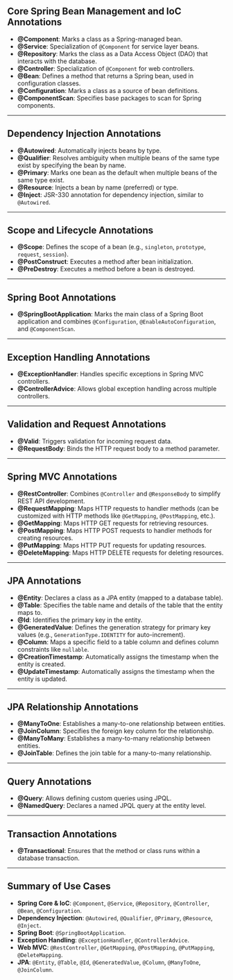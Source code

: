 ## **Core Spring Bean Management and IoC Annotations**
- **@Component**: Marks a class as a Spring-managed bean.
- **@Service**: Specialization of `@Component` for service layer beans.
- **@Repository**: Marks the class as a Data Access Object (DAO) that interacts with the database.
- **@Controller**: Specialization of `@Component` for web controllers.
- **@Bean**: Defines a method that returns a Spring bean, used in configuration classes.
- **@Configuration**: Marks a class as a source of bean definitions.
- **@ComponentScan**: Specifies base packages to scan for Spring components.

---

## **Dependency Injection Annotations**
- **@Autowired**: Automatically injects beans by type.
- **@Qualifier**: Resolves ambiguity when multiple beans of the same type exist by specifying the bean by name.
- **@Primary**: Marks one bean as the default when multiple beans of the same type exist.
- **@Resource**: Injects a bean by name (preferred) or type.
- **@Inject**: JSR-330 annotation for dependency injection, similar to `@Autowired`.

---

## **Scope and Lifecycle Annotations**
- **@Scope**: Defines the scope of a bean (e.g., `singleton`, `prototype`, `request`, `session`).
- **@PostConstruct**: Executes a method after bean initialization.
- **@PreDestroy**: Executes a method before a bean is destroyed.

---

## **Spring Boot Annotations**
- **@SpringBootApplication**: Marks the main class of a Spring Boot application and combines `@Configuration`, `@EnableAutoConfiguration`, and `@ComponentScan`.

---

## **Exception Handling Annotations**
- **@ExceptionHandler**: Handles specific exceptions in Spring MVC controllers.
- **@ControllerAdvice**: Allows global exception handling across multiple controllers.

---

## **Validation and Request Annotations**
- **@Valid**: Triggers validation for incoming request data.
- **@RequestBody**: Binds the HTTP request body to a method parameter.

---

## **Spring MVC Annotations**
- **@RestController**: Combines `@Controller` and `@ResponseBody` to simplify REST API development.
- **@RequestMapping**: Maps HTTP requests to handler methods (can be customized with HTTP methods like `@GetMapping`, `@PostMapping`, etc.).
- **@GetMapping**: Maps HTTP GET requests for retrieving resources.
- **@PostMapping**: Maps HTTP POST requests to handler methods for creating resources.
- **@PutMapping**: Maps HTTP PUT requests for updating resources.
- **@DeleteMapping**: Maps HTTP DELETE requests for deleting resources.

---

## **JPA Annotations**
- **@Entity**: Declares a class as a JPA entity (mapped to a database table).
- **@Table**: Specifies the table name and details of the table that the entity maps to.
- **@Id**: Identifies the primary key in the entity.
- **@GeneratedValue**: Defines the generation strategy for primary key values (e.g., `GenerationType.IDENTITY` for auto-increment).
- **@Column**: Maps a specific field to a table column and defines column constraints like `nullable`.
- **@CreationTimestamp**: Automatically assigns the timestamp when the entity is created.
- **@UpdateTimestamp**: Automatically assigns the timestamp when the entity is updated.

---

## **JPA Relationship Annotations**
- **@ManyToOne**: Establishes a many-to-one relationship between entities.
- **@JoinColumn**: Specifies the foreign key column for the relationship.
- **@ManyToMany**: Establishes a many-to-many relationship between entities.
- **@JoinTable**: Defines the join table for a many-to-many relationship.

---

## **Query Annotations**
- **@Query**: Allows defining custom queries using JPQL.
- **@NamedQuery**: Declares a named JPQL query at the entity level.

---

## **Transaction Annotations**
- **@Transactional**: Ensures that the method or class runs within a database transaction.

---

## **Summary of Use Cases**
- **Spring Core & IoC**: `@Component`, `@Service`, `@Repository`, `@Controller`, `@Bean`, `@Configuration`.
- **Dependency Injection**: `@Autowired`, `@Qualifier`, `@Primary`, `@Resource`, `@Inject`.
- **Spring Boot**: `@SpringBootApplication`.
- **Exception Handling**: `@ExceptionHandler`, `@ControllerAdvice`.
- **Web MVC**: `@RestController`, `@GetMapping`, `@PostMapping`, `@PutMapping`, `@DeleteMapping`.
- **JPA**: `@Entity`, `@Table`, `@Id`, `@GeneratedValue`, `@Column`, `@ManyToOne`, `@JoinColumn`.
